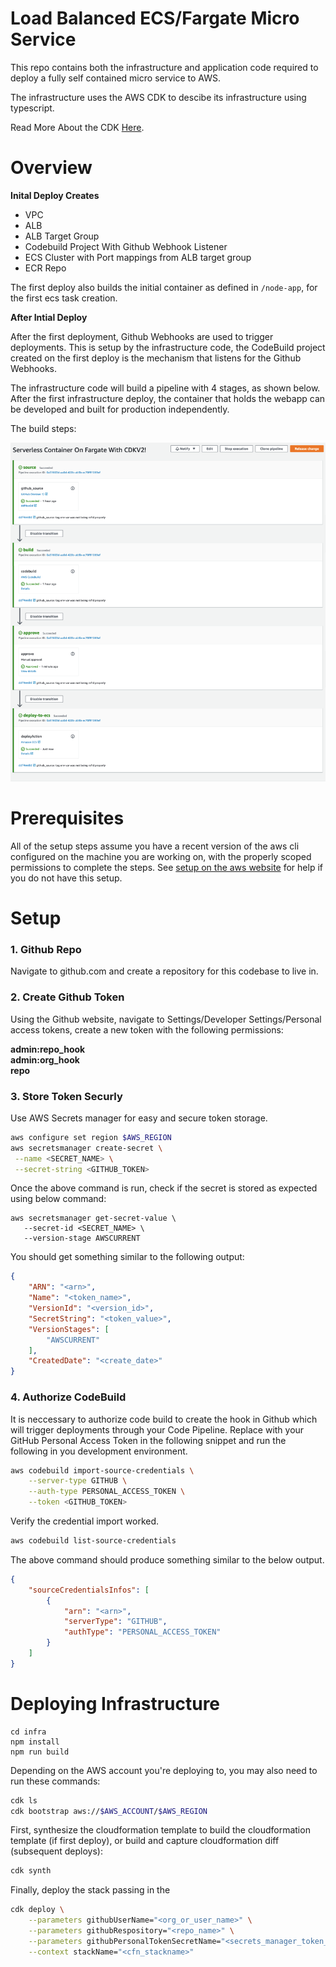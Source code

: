 # Load Balanced ECS/Fargate Micro Service

This repo contains both the infrastructure and application code required to deploy a fully self contained micro service to AWS. 

The infrastructure uses the AWS CDK to descibe its infrastructure using typescript. 

Read More About the CDK [Here](https://aws.amazon.com/cdk/). 

# Overview

**Inital Deploy Creates**
- VPC 
- ALB
- ALB Target Group  
- Codebuild Project With Github Webhook Listener 
- ECS Cluster with Port mappings from ALB target group 
- ECR Repo 

The first deploy also builds the initial container as defined in `/node-app`, for the first ecs task creation. 

**After Intial Deploy**

After the first deployment, Github Webhooks are used to trigger deployments. This is setup by the infrastructure code, the CodeBuild project created on the first deploy is the mechanism that listens for the Github Webhooks. 


The infrastructure code will build a pipeline with 4 stages, as shown below. After the first infrastructure deploy, the container that holds the webapp can be developed and built for production independently.

The build steps:

![diagram simple](./assets/workflow.png)

# Prerequisites

All of the setup steps assume you have a recent version of the aws cli configured on the machine you are working on, with the properly scoped permissions to complete the steps. See [setup on the aws website](https://docs.aws.amazon.com/cli/latest/userguide/getting-started-install.html) for help if you do not have this setup. 

# Setup

### 1. Github Repo

Navigate to github.com and create a repository for this codebase to live in.

### 2. Create Github Token

Using the Github website, navigate to Settings/Developer Settings/Personal access tokens, create a new token with the following permissions:

**admin:repo_hook**   
**admin:org_hook**   
**repo** 


### 3. Store Token Securly

Use AWS Secrets manager for easy and secure token storage. 

```bash
aws configure set region $AWS_REGION
aws secretsmanager create-secret \
 --name <SECRET_NAME> \
 --secret-string <GITHUB_TOKEN>
 ```

Once the above command is run, check if the secret is stored as expected using below command:


 ```
 aws secretsmanager get-secret-value \
    --secret-id <SECRET_NAME> \
    --version-stage AWSCURRENT
```

You should get something similar to the following output:

```json
{
    "ARN": "<arn>",
    "Name": "<token_name>",
    "VersionId": "<version_id>",
    "SecretString": "<token_value>",
    "VersionStages": [
        "AWSCURRENT"
    ],
    "CreatedDate": "<create_date>"
}

```

### 4. Authorize CodeBuild
It is neccessary to authorize code build to create the hook in Github which will trigger deployments through your Code Pipeline. Replace with your GitHub Personal Access Token in the following snippet and run the following in you development environment.

```bash
aws codebuild import-source-credentials \
    --server-type GITHUB \
    --auth-type PERSONAL_ACCESS_TOKEN \
    --token <GITHUB_TOKEN>
```
Verify the credential import worked.

```bash
aws codebuild list-source-credentials 
```
The above command should produce something similar to the below output. 

```json
{
    "sourceCredentialsInfos": [
        {
            "arn": "<arn>",
            "serverType": "GITHUB",
            "authType": "PERSONAL_ACCESS_TOKEN"
        }
    ]
}
```



# Deploying Infrastructure 
```
cd infra
npm install
npm run build
```

Depending on the AWS account you're deploying to, you may also need to run these commands:

```bash
cdk ls
cdk bootstrap aws://$AWS_ACCOUNT/$AWS_REGION
```

First, synthesize the cloudformation template to build the cloudformation template (if first deploy), or build and capture cloudformation diff (subsequent deploys):

```bash
cdk synth
``` 

Finally, deploy the stack passing in the 

```bash
cdk deploy \
    --parameters githubUserName="<org_or_user_name>" \
    --parameters githubRespository="<repo_name>" \
    --parameters githubPersonalTokenSecretName="<secrets_manager_token_name>" \
    --context stackName="<cfn_stackname>"
```

